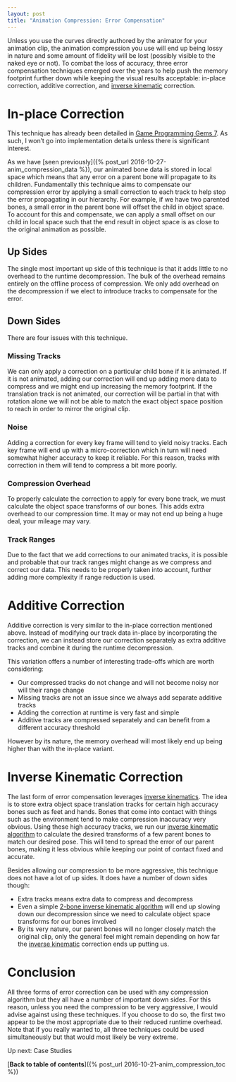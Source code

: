 ```yaml
---
layout: post
title: "Animation Compression: Error Compensation"
---
```

Unless you use the curves directly authored by the animator for your animation clip, the animation compression you use will end up being lossy in nature and some amount of fidelity will be lost (possibly visible to the naked eye or not). To combat the loss of accuracy, three error compensation techniques emerged over the years to help push the memory footprint further down while keeping the visual results acceptable: in-place correction, additive correction, and [inverse kinematic](https://en.wikipedia.org/wiki/Inverse_kinematics) correction.

# In-place Correction

This technique has already been detailed in [Game Programming Gems 7](http://www.amazon.com/Game-Programming-Gems-Series/dp/1584505273). As such, I won’t go into implementation details unless there is significant interest.

As we have [seen previously]({% post_url 2016-10-27-anim_compression_data %}), our animated bone data is stored in local space which means that any error on a parent bone will propagate to its children. Fundamentally this technique aims to compensate our compression error by applying a small correction to each track to help stop the error propagating in our hierarchy. For example, if we have two parented bones, a small error in the parent bone will offset the child in object space. To account for this and compensate, we can apply a small offset on our child in local space such that the end result in object space is as close to the original animation as possible.

## Up Sides

The single most important up side of this technique is that it adds little to no overhead to the runtime decompression. The bulk of the overhead remains entirely on the offline process of compression. We only add overhead on the decompression if we elect to introduce tracks to compensate for the error.

## Down Sides

There are four issues with this technique.

### Missing Tracks

We can only apply a correction on a particular child bone if it is animated. If it is not animated, adding our correction will end up adding more data to compress and we might end up increasing the memory footprint. If the translation track is not animated, our correction will be partial in that with rotation alone we will not be able to match the exact object space position to reach in order to mirror the original clip.

### Noise

Adding a correction for every key frame will tend to yield noisy tracks. Each key frame will end up with a micro-correction which in turn will need somewhat higher accuracy to keep it reliable. For this reason, tracks with correction in them will tend to compress a bit more poorly.

### Compression Overhead

To properly calculate the correction to apply for every bone track, we must calculate the object space transforms of our bones. This adds extra overhead to our compression time. It may or may not end up being a huge deal, your mileage may vary.

### Track Ranges

Due to the fact that we add corrections to our animated tracks, it is possible and probable that our track ranges might change as we compress and correct our data. This needs to be properly taken into account, further adding more complexity if range reduction is used.

# Additive Correction

Additive correction is very similar to the in-place correction mentioned above. Instead of modifying our track data in-place by incorporating the correction, we can instead store our correction separately as extra additive tracks and combine it during the runtime decompression.

This variation offers a number of interesting trade-offs which are worth considering:

*  Our compressed tracks do not change and will not become noisy nor will their range change
*  Missing tracks are not an issue since we always add separate additive tracks
*  Adding the correction at runtime is very fast and simple
*  Additive tracks are compressed separately and can benefit from a different accuracy threshold

However by its nature, the memory overhead will most likely end up being higher than with the in-place variant.

# Inverse Kinematic Correction

The last form of error compensation leverages [inverse kinematics](https://en.wikipedia.org/wiki/Inverse_kinematics). The idea is to store extra object space translation tracks for certain high accuracy bones such as feet and hands. Bones that come into contact with things such as the environment tend to make compression inaccuracy very obvious. Using these high accuracy tracks, we run our [inverse kinematic algorithm](https://en.wikipedia.org/wiki/Inverse_kinematics) to calculate the desired transforms of a few parent bones to match our desired pose. This will tend to spread the error of our parent bones, making it less obvious while keeping our point of contact fixed and accurate.

Besides allowing our compression to be more aggressive, this technique does not have a lot of up sides. It does have a number of down sides though:

*  Extra tracks means extra data to compress and decompress
*  Even a simple [2-bone inverse kinematic algorithm](http://mrl.nyu.edu/~perlin/gdc/ik/ik.java.html) will end up slowing down our decompression since we need to calculate object space transforms for our bones involved
*  By its very nature, our parent bones will no longer closely match the original clip, only the general feel might remain depending on how far the [inverse kinematic](https://en.wikipedia.org/wiki/Inverse_kinematics) correction ends up putting us.

# Conclusion

All three forms of error correction can be used with any compression algorithm but they all have a number of important down sides. For this reason, unless you need the compression to be very aggressive, I would advise against using these techniques. If you choose to do so, the first two appear to be the most appropriate due to their reduced runtime overhead. Note that if you really wanted to, all three techniques could be used simultaneously but that would most likely be very extreme.

Up next: Case Studies

[**Back to table of contents**]({% post_url 2016-10-21-anim_compression_toc %})

